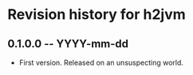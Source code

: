 # Revision history for h2jvm

## 0.1.0.0 -- YYYY-mm-dd

* First version. Released on an unsuspecting world.
